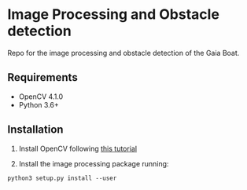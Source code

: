 # Image Processing and Obstacle detection

Repo for the image processing and obstacle detection of the Gaia Boat.

## Requirements

- OpenCV 4.1.0
- Python 3.6+

## Installation

1. Install OpenCV following [this tutorial](dependencies/README.md)

2. Install the image processing package running:
```
python3 setup.py install --user
```


